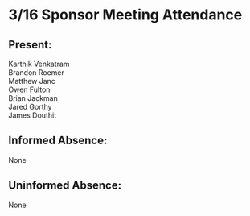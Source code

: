 # 3/16 Sponsor Meeting Attendance

## Present:
Karthik Venkatram\
Brandon Roemer\
Matthew Janc\
Owen Fulton\
Brian Jackman\
Jared Gorthy\
James Douthit

## Informed Absence:
None

## Uninformed Absence:
None
